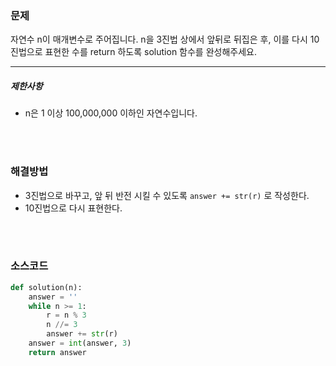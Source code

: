 ### 문제

자연수 n이 매개변수로 주어집니다. n을 3진법 상에서 앞뒤로 뒤집은 후, 이를 다시 10진법으로 표현한 수를 return 하도록 solution 함수를 완성해주세요.

------

##### 제한사항

- n은 1 이상 100,000,000 이하인 자연수입니다.

</br>

</br>

### 해결방법

- 3진법으로 바꾸고, 앞 뒤 반전 시킬 수 있도록 `answer += str(r)` 로 작성한다.
- 10진법으로 다시 표현한다.

</br>

</br>

### 소스코드

```python
def solution(n):
    answer = ''
    while n >= 1:
        r = n % 3
        n //= 3
        answer += str(r)
    answer = int(answer, 3)
    return answer
```

